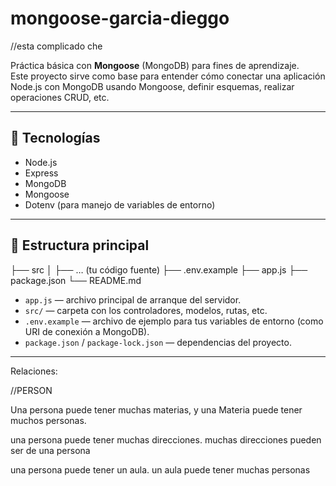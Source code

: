 # mongoose-garcia-dieggo

//esta complicado che

Práctica básica con **Mongoose** (MongoDB) para fines de aprendizaje.  
Este proyecto sirve como base para entender cómo conectar una aplicación Node.js con MongoDB usando Mongoose, definir esquemas, realizar operaciones CRUD, etc.

---

## 🧰 Tecnologías

- Node.js  
- Express  
- MongoDB  
- Mongoose  
- Dotenv (para manejo de variables de entorno)  

---

## 📁 Estructura principal

├── src
│ ├── … (tu código fuente)
├── .env.example
├── app.js
├── package.json
└── README.md

- `app.js` — archivo principal de arranque del servidor.  
- `src/` — carpeta con los controladores, modelos, rutas, etc.  
- `.env.example` — archivo de ejemplo para tus variables de entorno (como URI de conexión a MongoDB).  
- `package.json` / `package-lock.json` — dependencias del proyecto.

---


Relaciones:

//PERSON

Una persona puede tener muchas materias, y una Materia puede tener muchos personas.

una persona puede tener muchas direcciones.
muchas direcciones pueden ser de una persona

una persona puede tener un aula.
un aula puede tener muchas personas




